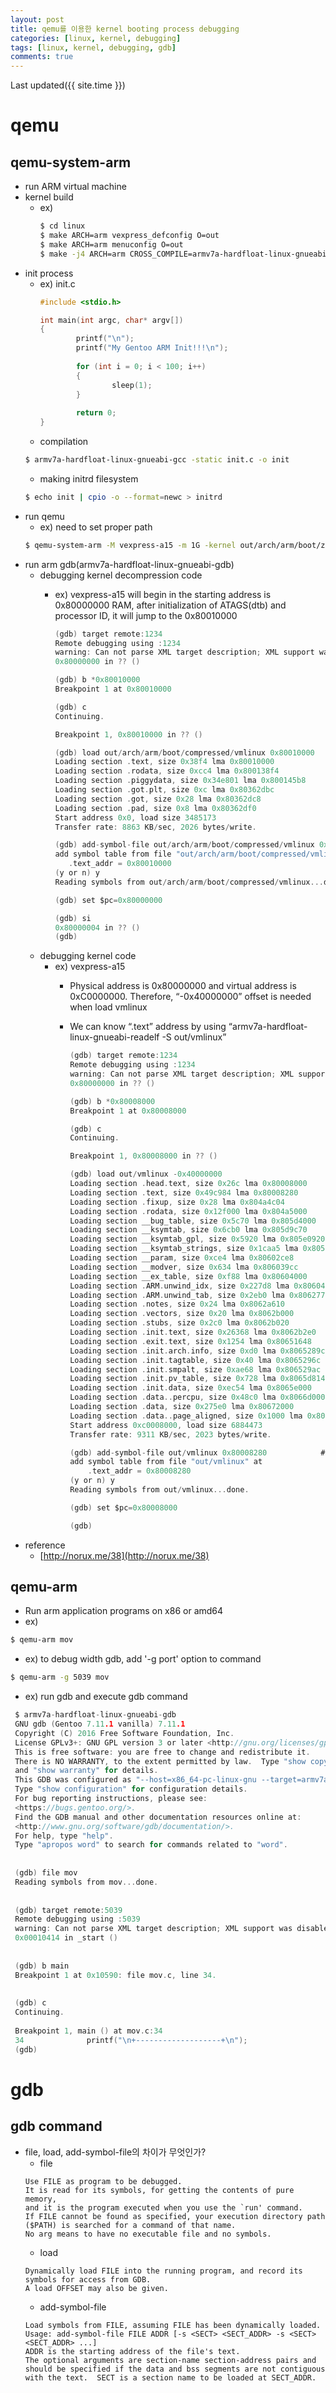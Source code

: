 ```yaml
---
layout: post
title: qemu를 이용한 kernel booting process debugging
categories: [linux, kernel, debugging]
tags: [linux, kernel, debugging, gdb]
comments: true
--- 
```

Last updated({{ site.time }})  
  
# qemu 
## qemu-system-arm
  * run ARM virtual machine 
  * kernel build
    * ex)
        ```bash
        $ cd linux
        $ make ARCH=arm vexpress_defconfig O=out
        $ make ARCH=arm menuconfig O=out
        $ make -j4 ARCH=arm CROSS_COMPILE=armv7a-hardfloat-linux-gnueabi- all O=out
    	```
  * init process
    * ex) init.c
      ```c 
      #include <stdio.h>

      int main(int argc, char* argv[])
      {
              printf("\n");
              printf("My Gentoo ARM Init!!!\n");
                       
              for (int i = 0; i < 100; i++)
              {
                      sleep(1);
              }
                     
              return 0;
      }

      ```
    * compilation
    ```bash
    $ armv7a-hardfloat-linux-gnueabi-gcc -static init.c -o init
    ```
    * making initrd filesystem
    ```bash
    $ echo init | cpio -o --format=newc > initrd
    ```
  * run qemu
    * ex) need to set proper path
    ```bash
    $ qemu-system-arm -M vexpress-a15 -m 1G -kernel out/arch/arm/boot/zImage -initrd init/initrd -append "root=/dev/ram rdinit=init" -dtb out/arch/arm/boot/dts/vexpress-v2p-ca15_a7.dtb -s -S
    ```
  * run arm gdb(armv7a-hardfloat-linux-gnueabi-gdb)
    * debugging kernel decompression code
      * ex) vexpress-a15 will begin in the starting address is 0x80000000 RAM, after initialization of ATAGS(dtb) and processor ID, it will jump to the 0x80010000

         ```c
         (gdb) target remote:1234
         Remote debugging using :1234
         warning: Can not parse XML target description; XML support was disabled at compile time
         0x80000000 in ?? ()
         
         (gdb) b *0x80010000
         Breakpoint 1 at 0x80010000
         
         (gdb) c
         Continuing.
         
         Breakpoint 1, 0x80010000 in ?? ()
         
         (gdb) load out/arch/arm/boot/compressed/vmlinux 0x80010000
         Loading section .text, size 0x38f4 lma 0x80010000
         Loading section .rodata, size 0xcc4 lma 0x800138f4
         Loading section .piggydata, size 0x34e801 lma 0x800145b8
         Loading section .got.plt, size 0xc lma 0x80362dbc
         Loading section .got, size 0x28 lma 0x80362dc8
         Loading section .pad, size 0x8 lma 0x80362df0
         Start address 0x0, load size 3485173
         Transfer rate: 8863 KB/sec, 2026 bytes/write.
         
         (gdb) add-symbol-file out/arch/arm/boot/compressed/vmlinux 0x80010000
         add symbol table from file "out/arch/arm/boot/compressed/vmlinux" at
         	.text_addr = 0x80010000
         (y or n) y
         Reading symbols from out/arch/arm/boot/compressed/vmlinux...done.
         
         (gdb) set $pc=0x80000000
         
         (gdb) si
         0x80000004 in ?? ()
         (gdb)
         ```
    * debugging kernel code
      * ex) vexpress-a15
        * Physical address is 0x80000000 and virtual address is 0xC0000000. Therefore, “-0x40000000” offset is needed when load vmlinux
        * We can know “.text” address by using “armv7a-hardfloat-linux-gnueabi-readelf -S out/vmlinux”

            ```c 
            (gdb) target remote:1234
            Remote debugging using :1234
            warning: Can not parse XML target description; XML support was disabled at compile time
            0x80000000 in ?? ()
            
            (gdb) b *0x80008000
            Breakpoint 1 at 0x80008000
            
            (gdb) c
            Continuing.
            
            Breakpoint 1, 0x80008000 in ?? ()
            
            (gdb) load out/vmlinux -0x40000000
            Loading section .head.text, size 0x26c lma 0x80008000
            Loading section .text, size 0x49c984 lma 0x80008280
            Loading section .fixup, size 0x28 lma 0x804a4c04
            Loading section .rodata, size 0x12f000 lma 0x804a5000
            Loading section __bug_table, size 0x5c70 lma 0x805d4000
            Loading section __ksymtab, size 0x6cb0 lma 0x805d9c70
            Loading section __ksymtab_gpl, size 0x5920 lma 0x805e0920
            Loading section __ksymtab_strings, size 0x1caa5 lma 0x805e6240
            Loading section __param, size 0xce4 lma 0x80602ce8
            Loading section __modver, size 0x634 lma 0x806039cc
            Loading section __ex_table, size 0xf88 lma 0x80604000
            Loading section .ARM.unwind_idx, size 0x227d8 lma 0x80604f88
            Loading section .ARM.unwind_tab, size 0x2eb0 lma 0x80627760
            Loading section .notes, size 0x24 lma 0x8062a610
            Loading section .vectors, size 0x20 lma 0x8062b000
            Loading section .stubs, size 0x2c0 lma 0x8062b020
            Loading section .init.text, size 0x26368 lma 0x8062b2e0
            Loading section .exit.text, size 0x1254 lma 0x80651648
            Loading section .init.arch.info, size 0xd0 lma 0x8065289c
            Loading section .init.tagtable, size 0x40 lma 0x8065296c
            Loading section .init.smpalt, size 0xae68 lma 0x806529ac
            Loading section .init.pv_table, size 0x728 lma 0x8065d814
            Loading section .init.data, size 0xec54 lma 0x8065e000
            Loading section .data..percpu, size 0x48c0 lma 0x8066d000
            Loading section .data, size 0x275e0 lma 0x80672000
            Loading section .data..page_aligned, size 0x1000 lma 0x8069a000
            Start address 0xc0008000, load size 6884473
            Transfer rate: 9311 KB/sec, 2023 bytes/write.
            
            (gdb) add-symbol-file out/vmlinux 0x80008280            #after enabling MMU, the offset is 0xc0008280
            add symbol table from file "out/vmlinux" at
            	.text_addr = 0x80008280
            (y or n) y
            Reading symbols from out/vmlinux...done.
            
            (gdb) set $pc=0x80008000
            
            (gdb)
            
            ```
  * reference
    * [http://norux.me/38](http://norux.me/38)

## qemu-arm
  * Run arm application programs on x86 or amd64
  * ex)
  ```bash
  $ qemu-arm mov
  ```
  * ex) to debug width gdb, add '-g port' option to command 
  ```bash
  $ qemu-arm -g 5039 mov
  ```
  * ex) run gdb and execute gdb command
   ```c
    $ armv7a-hardfloat-linux-gnueabi-gdb
    GNU gdb (Gentoo 7.11.1 vanilla) 7.11.1
    Copyright (C) 2016 Free Software Foundation, Inc.
    License GPLv3+: GNU GPL version 3 or later <http://gnu.org/licenses/gpl.html>
    This is free software: you are free to change and redistribute it.
    There is NO WARRANTY, to the extent permitted by law.  Type "show copying"
    and "show warranty" for details.
    This GDB was configured as "--host=x86_64-pc-linux-gnu --target=armv7a-hardfloat-linux-gnueabi".
    Type "show configuration" for configuration details.
    For bug reporting instructions, please see:
    <https://bugs.gentoo.org/>.
    Find the GDB manual and other documentation resources online at:
    <http://www.gnu.org/software/gdb/documentation/>.
    For help, type "help".
    Type "apropos word" to search for commands related to "word".
    
    
    (gdb) file mov
    Reading symbols from mov...done.
    
    
    (gdb) target remote:5039
    Remote debugging using :5039
    warning: Can not parse XML target description; XML support was disabled at compile time
    0x00010414 in _start ()
    
    
    (gdb) b main
    Breakpoint 1 at 0x10590: file mov.c, line 34.
    
    
    (gdb) c
    Continuing.
    
    Breakpoint 1, main () at mov.c:34
    34              printf("\n+-------------------+\n");
    (gdb)
   ```

# gdb
## gdb command
  * file, load, add-symbol-file의 차이가 무엇인가?
    * file
    ```
    Use FILE as program to be debugged.
    It is read for its symbols, for getting the contents of pure memory,
    and it is the program executed when you use the `run' command.
    If FILE cannot be found as specified, your execution directory path
    ($PATH) is searched for a command of that name.
    No arg means to have no executable file and no symbols.
    ```
    * load
    ```
    Dynamically load FILE into the running program, and record its symbols for access from GDB.
    A load OFFSET may also be given.
    ```
    * add-symbol-file
    ```
    Load symbols from FILE, assuming FILE has been dynamically loaded.
    Usage: add-symbol-file FILE ADDR [-s <SECT> <SECT_ADDR> -s <SECT> <SECT_ADDR> ...]
    ADDR is the starting address of the file's text.
    The optional arguments are section-name section-address pairs and
    should be specified if the data and bss segments are not contiguous
    with the text.  SECT is a section name to be loaded at SECT_ADDR.
    ```

